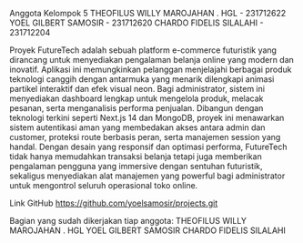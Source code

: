 Anggota Kelompok 5
THEOFILUS WILLY MAROJAHAN . HGL - 231712622
YOEL GILBERT SAMOSIR - 231712620
CHARDO FIDELIS SILALAHI - 231712204

Proyek FutureTech adalah sebuah platform e-commerce futuristik yang dirancang untuk menyediakan pengalaman belanja online yang modern dan inovatif. Aplikasi ini memungkinkan pelanggan menjelajahi berbagai produk teknologi canggih dengan antarmuka yang menarik dilengkapi animasi partikel interaktif dan efek visual neon. Bagi administrator, sistem ini menyediakan dashboard lengkap untuk mengelola produk, melacak pesanan, serta menganalisis performa penjualan. Dibangun dengan teknologi terkini seperti Next.js 14 dan MongoDB, proyek ini menawarkan sistem autentikasi aman yang membedakan akses antara admin dan customer, proteksi route berbasis peran, serta manajemen session yang handal. Dengan desain yang responsif dan optimasi performa, FutureTech tidak hanya memudahkan transaksi belanja tetapi juga memberikan pengalaman pengguna yang immersive dengan sentuhan futuristik, sekaligus menyediakan alat manajemen yang powerful bagi administrator untuk mengontrol seluruh operasional toko online.

Link GitHub
https://github.com/yoelsamosir/projects.git

Bagian yang sudah dikerjakan tiap anggota:
THEOFILUS WILLY MAROJAHAN . HGL
YOEL GILBERT SAMOSIR
CHARDO FIDELIS SILALAHI
